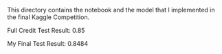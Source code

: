 This directory contains the notebook and the model that I implemented in the final Kaggle Competition. 

Full Credit Test Result: 0.85

My Final Test Result: 0.8484
